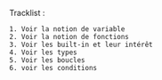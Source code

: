 Tracklist :

    1. Voir la notion de variable
    2. Voir la notion de fonctions
    3. Voir les built-in et leur intérêt
    4. Voir les types
    5. Voir les boucles
    6. voir les conditions